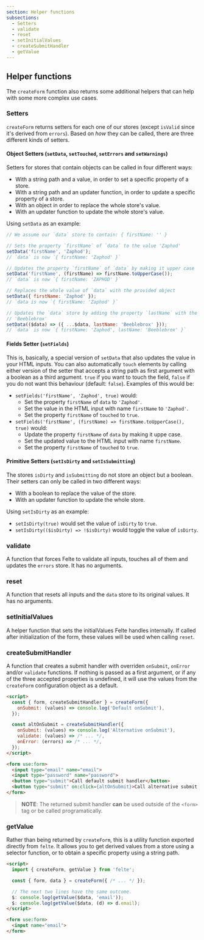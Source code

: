 ```yaml
---
section: Helper functions
subsections:
  - Setters
  - validate
  - reset
  - setInitialValues
  - createSubmitHandler
  - getValue
---
```


## Helper functions

The `createForm` function also returns some additional helpers that can help with some more complex use cases.

### Setters

`createForm` returns setters for each one of our stores (except `isValid` since it's derived from `errors`). Based on _how_ they can be called, there are three different kinds of setters.

#### Object Setters (`setData`, `setTouched`, `setErrors` and `setWarnings`)

Setters for stores that contain objects can be called in four different ways:

- With a string path and a value, in order to set a specific property of a store.
- With a string path and an updater function, in order to update a specific property of a store.
- With an object in order to replace the whole store's value.
- With an updater function to update the whole store's value.

Using `setData` as an example:

```javascript
// We assume our `data` store to contain: { firstName: '' }

// Sets the property `firstName` of `data` to the value 'Zaphod'
setData('firstName', 'Zaphod');
// `data` is now `{ firstName: 'Zaphod' }`

// Updates the property `firstName` of `data` by making it upper case
setData('firstName', (firstName) => firstName.toUpperCase());
// `data` is now `{ firstName: 'ZAPHOD' }`

// Replaces the whole value of `data` with the provided object
setData({ firstName: 'Zaphod' });
// `data is now `{ firstName: 'Zaphod' }`

// Updates the `data` store by adding the property `lastName` with the value
// 'Beeblebrox'
setData(($data) => ({ ...$data, lastName: 'Beeblebrox' }));
// `data` is now `{ firstName: 'Zaphod', lastName: 'Beeblebrox' }`
```

#### Fields Setter (`setFields`)

This is, basically, a special version of `setData` that also updates the value in your HTML inputs. You can also automatically `touch` elements by calling either version of the setter that accepts a string path as first argument with a boolean as a third argument. `true` if you want to touch the field, `false` if you do not want this behaviour (default: `false`). Examples of this would be:

- `setFields('firstName', 'Zaphod', true)` would:
  - Set the property `firstName` of `data` to `'Zaphod'`.
  - Set the value in the HTML input with name `firstName` to `'Zaphod'`.
  - Set the property `firstName` of `touched` to `true`.
- `setFields('firstName', (firstName) => firstName.toUpperCase(), true)` would:
  - Update the property `firstName` of `data` by making it uppe case.
  - Set the updated value to the HTML input with name `firstName`.
  - Set the property `firstName` of `touched` to `true`.

#### Primitive Setters (`setIsDirty` and `setIsSubmitting`)

The stores `isDirty` and `isSubmitting` do not store an object but a boolean. Their setters can only be called in two different ways:

- With a boolean to replace the value of the store.
- With an updater function to update the whole store.

Using `setIsDirty` as an example:

- `setIsDirty(true)` would set the value of `isDirty` to `true`.
- `setIsDirty(($isDirty) => !$isDirty)` would toggle the value of `isDirty`.

### validate

A function that forces Felte to validate all inputs, touches all of them and updates the `errors` store. It has no arguments.

### reset

A function that resets all inputs and the `data` store to its original values. It has no arguments.

### setInitialValues

A helper function that sets the initialValues Felte handles internally. If called after initialization of the form, these values will be used when calling `reset`.

### createSubmitHandler

A function that creates a submit handler with overriden `onSubmit`, `onError` and/or `validate` functions. If nothing is passed as a first argument, or if any of the three accepted properties is undefined, it will use the values from the `createForm` configuration object as a default.

```html
<script>
  const { form, createSubmitHandler } = createForm({
    onSubmit: (values) => console.log('Default onSubmit'),
  });

  const altOnSubmit = createSubmitHandler({
    onSubmit: (values) => console.log('Alternative onSubmit'),
    validate: (values) => /* ... */,
    onError: (errors) => /* ... */,
  });
</script>

<form use:form>
  <input type="email" name="email">
  <input type="password" name="password">
  <button type="submit">Call default submit handler</button>
  <button type="submit" on:click={altOnSubmit}>Call alternative submit handler</button>
</form>
```

> **NOTE**: The returned submit handler **can** be used outside of the `<form>` tag or be called programatically.

### getValue

Rather than being returned by `createForm`, this is a utility function exported directly from `felte`. It allows you to get derived values from a store using a selector function, or to obtain a specific property using a string path.

```html
<script>
  import { createForm, getValue } from 'felte';

  const { form, data } = createForm({ /* ... */ });

  // The next two lines have the same outcome.
  $: console.log(getValue($data, 'email'));
  $: console.log(getValue($data, (d) => d.email);
</script>

<form use:form>
  <input name="email">
</form>
```

